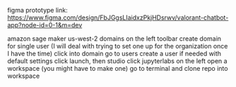 figma prototype link: https://www.figma.com/design/FbJGgsLIaidxzPkjHDsrwv/valorant-chatbot-app?node-id=0-1&m=dev


amazon sage maker
us-west-2
domains on the left toolbar
create domain for single user (I will deal with trying to set one up for the organization once I have the time)
click into domain
go to users
create a user if needed with default settings
click launch, then studio
click jupyterlabs on the left
open a workspace (you might have to make one)
go to terminal and clone repo into workspace